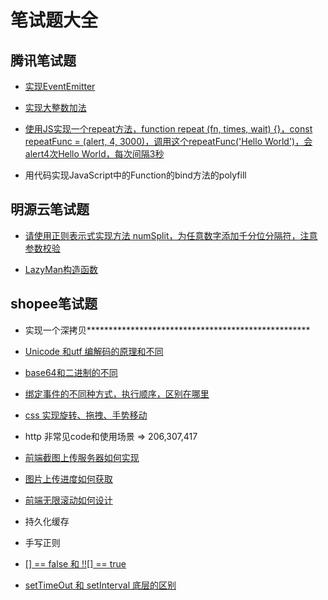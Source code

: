 # 笔试题大全

## 腾讯笔试题

* [实现EventEmitter](https://github.com/miracle90/Interview-Question/blob/master/docs/eventEmitter.md)

* [实现大整数加法](https://github.com/miracle90/Interview-Question/blob/master/docs/maxInt.md)

* [使用JS实现一个repeat方法，function repeat (fn, times, wait) {}，const repeatFunc = (alert, 4, 3000)，调用这个repeatFunc('Hello World')，会alert4次Hello World，每次间隔3秒](https://github.com/miracle90/Interview-Question/blob/master/docs/repeat.js)

* 用代码实现JavaScript中的Function的bind方法的polyfill

## 明源云笔试题

* [请使用正则表示式实现方法 numSplit，为任意数字添加千分位分隔符，注意参数校验](https://github.com/miracle90/Interview-Question/blob/master/docs/numSplit.js)

* [LazyMan构造函数](https://github.com/miracle90/Interview-Question/blob/master/docs/lazyman.md)

## shopee笔试题

* 实现一个深拷贝***************************************************

* [Unicode 和utf 编解码的原理和不同](https://github.com/miracle90/Interview-Question/blob/master/docs/unicode-utf8.md)

* [base64和二进制的不同](https://github.com/miracle90/Interview-Question/blob/master/docs/base64-binary.md)

* [绑定事件的不同种方式，执行顺序，区别在哪里](https://github.com/miracle90/Interview-Question/blob/master/docs/addEventListener.md)

* [css 实现旋转、拖拽、手势移动](https://github.com/miracle90/Interview-Question/blob/master/docs/drag-drop.md)

* http 非常见code和使用场景 => 206,307,417

* [前端截图上传服务器如何实现](https://github.com/miracle90/Interview-Question/blob/master/docs/crop-img.md)

* [图片上传进度如何获取](https://github.com/miracle90/Interview-Question/blob/master/docs/upload-progress.md)

* [前端无限滚动如何设计](https://github.com/miracle90/Interview-Question/blob/master/docs/list-scroll.md)

* 持久化缓存

* 手写正则

* [[] == false 和 !![] == true](https://github.com/miracle90/Interview-Question/blob/master/docs/implicit-conversion.md)

* [setTimeOut 和 setInterval 底层的区别](https://github.com/miracle90/Interview-Question/blob/master/docs/setTimeout-setInterval.md)
